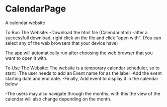 # CalendarPage
A calendar website

To Run The Website:
-Download the html file (Calendar.html)
-after a successfull download, right click on the file and click "open with". (You can select any of the web browsers that your device have)

The app will automatically run after choosing the web browser that you want to open it with.

To Use The Website:
The website is a temporary calendar scheduler, so to start:
-The user needs to add an Event name for as the label
-Add the event starting date and end date.
-Finally, Add event to display it in the calendar below

-The users may also navigate through the months, with this the view of the calendar will also change depending on the month.

